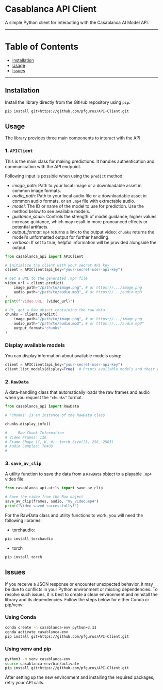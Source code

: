 # Casablanca API Client

A simple Python client for interacting with the Casablanca AI Model API.

---

# Table of Contents
- [Installation](#installation)
- [Usage](#usage)
- [Issues](#issues)

---

## Installation

Install the library directly from the GitHub repository using `pip`. 

```bash
pip install git+https://github.com/pfgurus/API-Client.git
````

## Usage

The library provides three main components to interact with the API.

### 1. `APIClient`

This is the main class for making predictions. It handles authentication and communication with the API endpoint.

Following input is possible when using the `predict` method:


- *image_path*: Path to your local image or a downloadable asset in common image formats.
- *audio_path*: Path to your local audio file or a downloadable asset in common audio formats, or an `.mp4` file with extractable audio.
- *model*: The ID or name of the model to use for prediction. Use the method below to see available models.
- *guidance_scale*: Controls the strength of model guidance; higher values increase guidance, which may result in more pronounced effects or potential artifacts.
- *output_format*: `mp4` returns a link to the output video; `chunks` returns the model's unformatted output for further handling.
- *verbose*: If set to true, helpful information will be provided alongside the output.

```python
from casablanca_api import APIClient

# Initialize the client with your secret API key
client = APIClient(api_key="your-secret-user-api-key")

# Get a URL to the generated .mp4 file
video_url = client.predict(
    image_path="/path/to/image.png", # or https://.../image.png
    audio_path="/path/to/audio.mp3", # or https://.../audio.mp3
)
print(f"Video URL: {video_url}")

# Or, get a Raw object containing the raw data
chunks = client.predict(
    image_path="/path/to/image.png", # or https://.../image.png
    audio_path="/path/to/audio.mp3", # or https://.../audio.mp3"
    output_format="chunks"
)
```

### Display available models

You can display information about available models using:

```python
client = APIClient(api_key="your-secret-user-api-key")
client.list_models(display=True)  # Prints available models and their details
```

### 2. `RawData`

A data-handling class that automatically loads the raw frames and audio when you request the `"chunks"` format.

```python
from casablanca_api import RawData

# 'chunks' is an instance of the RawData class

chunks.display_info()

# --- Raw Chunk Information ---
# Video Frames: 110
# Frame Shape (C, H, W): torch.Size([3, 256, 256])
# Audio Samples: 70400
# ---------------------------
```
### 3. `save_av_clip`

A utility function to save the data from a `RawData` object to a playable `.mp4` video file.

```python
from casablanca_api.utils import save_av_clip

# Save the video from the Raw object
save_av_clip(frames, audio, "my_video.mp4")
print("Video saved successfully!")
 ```

For the RawData class and utility functions to work, you will need the following libraries:

- torchaudio: 

```bash
pip install torchaudio
````
- torch
```bash
pip install torch
````

## Issues

If you receive a JSON response or encounter unexpected behavior, it may be due to conflicts in your Python environment or missing dependencies. To resolve such issues, it is best to create a clean environment and reinstall the library and its dependencies. Follow the steps below for either Conda or pip/venv:

### Using Conda

```bash
conda create -n casablanca-env python=3.11
conda activate casablanca-env
pip install git+https://github.com/pfgurus/API-Client.git
```

### Using venv and pip

```bash
python3 -m venv casablanca-env
source casablanca-env/bin/activate
pip install git+https://github.com/pfgurus/API-Client.git
```

After setting up the new environment and installing the required packages, retry your API calls.


